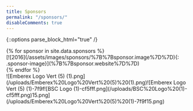```yaml
---
title: Sponsors
permalink: "/sponsors/"
disableComments: true
---
```


{::options parse_block_html="true" /}

<div class="sponsor-grid">
{% for sponsor in site.data.sponsors %}
<div class="sponsor">
[![2016](/assets/images/sponsors/%7B%7Bsponsor.image%7D%7D){: .sponsor-image}](%7B%7Bsponsor.website%7D%7D)
</div>
{% endfor %}
</div>![Emberex Logo Vert (5) (1).png](/uploads/Emberex%20Logo%20Vert%20(5)%20(1).png)![Emberex Logo Vert (5) (1)-7f9f![BSC Logo (1)-cf5fff.png](/uploads/BSC%20Logo%20(1)-cf5fff.png)15.png](/uploads/Emberex%20Logo%20Vert%20(5)%20(1)-7f9f15.png)